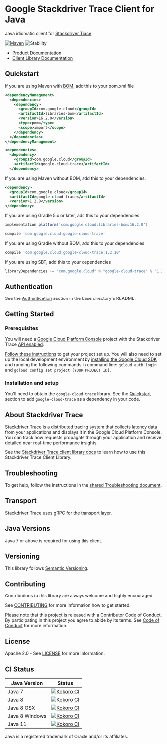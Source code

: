 # Google Stackdriver Trace Client for Java

Java idiomatic client for [Stackdriver Trace][product-docs].

[![Maven][maven-version-image]][maven-version-link]
![Stability][stability-image]

- [Product Documentation][product-docs]
- [Client Library Documentation][javadocs]

## Quickstart

If you are using Maven with [BOM][libraries-bom], add this to your pom.xml file
```xml
<dependencyManagement>
  <dependencies>
    <dependency>
      <groupId>com.google.cloud</groupId>
      <artifactId>libraries-bom</artifactId>
      <version>16.2.0</version>
      <type>pom</type>
      <scope>import</scope>
    </dependency>
  </dependencies>
</dependencyManagement>

<dependencies>
  <dependency>
    <groupId>com.google.cloud</groupId>
    <artifactId>google-cloud-trace</artifactId>
  </dependency>

```

If you are using Maven without BOM, add this to your dependencies:

```xml
<dependency>
  <groupId>com.google.cloud</groupId>
  <artifactId>google-cloud-trace</artifactId>
  <version>1.2.8</version>
</dependency>

```

If you are using Gradle 5.x or later, add this to your dependencies
```Groovy
implementation platform('com.google.cloud:libraries-bom:16.2.0')

compile 'com.google.cloud:google-cloud-trace'
```
If you are using Gradle without BOM, add this to your dependencies
```Groovy
compile 'com.google.cloud:google-cloud-trace:1.2.10'
```

If you are using SBT, add this to your dependencies
```Scala
libraryDependencies += "com.google.cloud" % "google-cloud-trace" % "1.2.10"
```

## Authentication

See the [Authentication][authentication] section in the base directory's README.

## Getting Started

### Prerequisites

You will need a [Google Cloud Platform Console][developer-console] project with the Stackdriver Trace [API enabled][enable-api].

[Follow these instructions][create-project] to get your project set up. You will also need to set up the local development environment by
[installing the Google Cloud SDK][cloud-sdk] and running the following commands in command line:
`gcloud auth login` and `gcloud config set project [YOUR PROJECT ID]`.

### Installation and setup

You'll need to obtain the `google-cloud-trace` library.  See the [Quickstart](#quickstart) section
to add `google-cloud-trace` as a dependency in your code.

## About Stackdriver Trace


[Stackdriver Trace][product-docs] is a distributed tracing system that collects latency data from your applications and displays it in the Google Cloud Platform Console. You can track how requests propagate through your application and receive detailed near real-time performance insights.

See the [Stackdriver Trace client library docs][javadocs] to learn how to
use this Stackdriver Trace Client Library.






## Troubleshooting

To get help, follow the instructions in the [shared Troubleshooting document][troubleshooting].

## Transport

Stackdriver Trace uses gRPC for the transport layer.

## Java Versions

Java 7 or above is required for using this client.

## Versioning


This library follows [Semantic Versioning](http://semver.org/).


## Contributing


Contributions to this library are always welcome and highly encouraged.

See [CONTRIBUTING][contributing] for more information how to get started.

Please note that this project is released with a Contributor Code of Conduct. By participating in
this project you agree to abide by its terms. See [Code of Conduct][code-of-conduct] for more
information.

## License

Apache 2.0 - See [LICENSE][license] for more information.

## CI Status

Java Version | Status
------------ | ------
Java 7 | [![Kokoro CI][kokoro-badge-image-1]][kokoro-badge-link-1]
Java 8 | [![Kokoro CI][kokoro-badge-image-2]][kokoro-badge-link-2]
Java 8 OSX | [![Kokoro CI][kokoro-badge-image-3]][kokoro-badge-link-3]
Java 8 Windows | [![Kokoro CI][kokoro-badge-image-4]][kokoro-badge-link-4]
Java 11 | [![Kokoro CI][kokoro-badge-image-5]][kokoro-badge-link-5]

Java is a registered trademark of Oracle and/or its affiliates.

[product-docs]: https://cloud.google.com/trace/docs/
[javadocs]: https://googleapis.dev/java/google-cloud-trace/latest/
[kokoro-badge-image-1]: http://storage.googleapis.com/cloud-devrel-public/java/badges/java-trace/java7.svg
[kokoro-badge-link-1]: http://storage.googleapis.com/cloud-devrel-public/java/badges/java-trace/java7.html
[kokoro-badge-image-2]: http://storage.googleapis.com/cloud-devrel-public/java/badges/java-trace/java8.svg
[kokoro-badge-link-2]: http://storage.googleapis.com/cloud-devrel-public/java/badges/java-trace/java8.html
[kokoro-badge-image-3]: http://storage.googleapis.com/cloud-devrel-public/java/badges/java-trace/java8-osx.svg
[kokoro-badge-link-3]: http://storage.googleapis.com/cloud-devrel-public/java/badges/java-trace/java8-osx.html
[kokoro-badge-image-4]: http://storage.googleapis.com/cloud-devrel-public/java/badges/java-trace/java8-win.svg
[kokoro-badge-link-4]: http://storage.googleapis.com/cloud-devrel-public/java/badges/java-trace/java8-win.html
[kokoro-badge-image-5]: http://storage.googleapis.com/cloud-devrel-public/java/badges/java-trace/java11.svg
[kokoro-badge-link-5]: http://storage.googleapis.com/cloud-devrel-public/java/badges/java-trace/java11.html
[stability-image]: https://img.shields.io/badge/stability-ga-green
[maven-version-image]: https://img.shields.io/maven-central/v/com.google.cloud/google-cloud-trace.svg
[maven-version-link]: https://search.maven.org/search?q=g:com.google.cloud%20AND%20a:google-cloud-trace&core=gav
[authentication]: https://github.com/googleapis/google-cloud-java#authentication
[developer-console]: https://console.developers.google.com/
[create-project]: https://cloud.google.com/resource-manager/docs/creating-managing-projects
[cloud-sdk]: https://cloud.google.com/sdk/
[troubleshooting]: https://github.com/googleapis/google-cloud-common/blob/master/troubleshooting/readme.md#troubleshooting
[contributing]: https://github.com/googleapis/java-trace/blob/master/CONTRIBUTING.md
[code-of-conduct]: https://github.com/googleapis/java-trace/blob/master/CODE_OF_CONDUCT.md#contributor-code-of-conduct
[license]: https://github.com/googleapis/java-trace/blob/master/LICENSE

[enable-api]: https://console.cloud.google.com/flows/enableapi?apiid=cloudtrace.googleapis.com
[libraries-bom]: https://github.com/GoogleCloudPlatform/cloud-opensource-java/wiki/The-Google-Cloud-Platform-Libraries-BOM
[shell_img]: https://gstatic.com/cloudssh/images/open-btn.png
